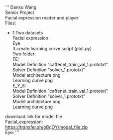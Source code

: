 '''
Danxu Wang  
Senior Project  
Facial expression reader and player  
Files:  
  + 1.Two datasets  
      Facial expression  
      Eye  
  3.create learning curve script (plot.py)  
Two folder:  
  FE:  
    Model Definition "caffenet_train_val_1.prototxt"  
    Solver Definition "solver_1.prototxt"  
    Model architecture png  
    Learning curve png  
  E_Y_E:  
    Model Definition "caffenet_train_val_1.prototxt"  
    Solver Definition "solver_1.prototxt"  
    Model architecture png  
    Learning curve png  


download link for model file  
Facial_expression:  
https://transfer.sh/oBqOY/model_file.zip  
Eye:
'''
